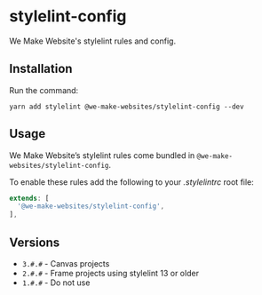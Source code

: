 # stylelint-config

We Make Website's stylelint rules and config.

## Installation

Run the command:

```
yarn add stylelint @we-make-websites/stylelint-config --dev
```

## Usage
We Make Website’s stylelint rules come bundled in `@we-make-websites/stylelint-config`.

To enable these rules add the following to your _.stylelintrc_ root file:

```js
extends: [
  '@we-make-websites/stylelint-config',
],
```

## Versions

* `3.#.#` - Canvas projects
* `2.#.#` - Frame projects using stylelint 13 or older
* `1.#.#` - Do not use
